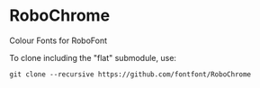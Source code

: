 RoboChrome
==========

Colour Fonts for RoboFont

To clone including the "flat" submodule, use:

    git clone --recursive https://github.com/fontfont/RoboChrome
